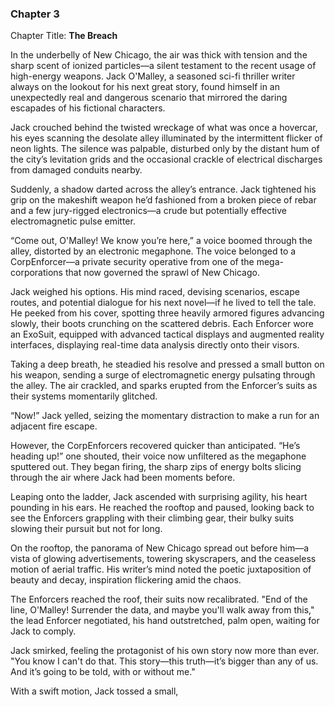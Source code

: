 ### Chapter 3

Chapter Title: **The Breach**

In the underbelly of New Chicago, the air was thick with tension and the sharp scent of ionized particles—a silent testament to the recent usage of high-energy weapons. Jack O'Malley, a seasoned sci-fi thriller writer always on the lookout for his next great story, found himself in an unexpectedly real and dangerous scenario that mirrored the daring escapades of his fictional characters.

Jack crouched behind the twisted wreckage of what was once a hovercar, his eyes scanning the desolate alley illuminated by the intermittent flicker of neon lights. The silence was palpable, disturbed only by the distant hum of the city’s levitation grids and the occasional crackle of electrical discharges from damaged conduits nearby.

Suddenly, a shadow darted across the alley’s entrance. Jack tightened his grip on the makeshift weapon he’d fashioned from a broken piece of rebar and a few jury-rigged electronics—a crude but potentially effective electromagnetic pulse emitter.

“Come out, O'Malley! We know you’re here,” a voice boomed through the alley, distorted by an electronic megaphone. The voice belonged to a CorpEnforcer—a private security operative from one of the mega-corporations that now governed the sprawl of New Chicago.

Jack weighed his options. His mind raced, devising scenarios, escape routes, and potential dialogue for his next novel—if he lived to tell the tale. He peeked from his cover, spotting three heavily armored figures advancing slowly, their boots crunching on the scattered debris. Each Enforcer wore an ExoSuit, equipped with advanced tactical displays and augmented reality interfaces, displaying real-time data analysis directly onto their visors.

Taking a deep breath, he steadied his resolve and pressed a small button on his weapon, sending a surge of electromagnetic energy pulsating through the alley. The air crackled, and sparks erupted from the Enforcer’s suits as their systems momentarily glitched.

“Now!” Jack yelled, seizing the momentary distraction to make a run for an adjacent fire escape.

However, the CorpEnforcers recovered quicker than anticipated. “He’s heading up!” one shouted, their voice now unfiltered as the megaphone sputtered out. They began firing, the sharp zips of energy bolts slicing through the air where Jack had been moments before.

Leaping onto the ladder, Jack ascended with surprising agility, his heart pounding in his ears. He reached the rooftop and paused, looking back to see the Enforcers grappling with their climbing gear, their bulky suits slowing their pursuit but not for long.

On the rooftop, the panorama of New Chicago spread out before him—a vista of glowing advertisements, towering skyscrapers, and the ceaseless motion of aerial traffic. His writer’s mind noted the poetic juxtaposition of beauty and decay, inspiration flickering amid the chaos.

The Enforcers reached the roof, their suits now recalibrated. "End of the line, O'Malley! Surrender the data, and maybe you'll walk away from this," the lead Enforcer negotiated, his hand outstretched, palm open, waiting for Jack to comply.

Jack smirked, feeling the protagonist of his own story now more than ever. "You know I can't do that. This story—this truth—it’s bigger than any of us. And it’s going to be told, with or without me."

With a swift motion, Jack tossed a small,

